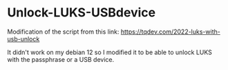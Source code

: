 # Unlock-LUKS-USBdevice
Modification of the script from this link: https://tqdev.com/2022-luks-with-usb-unlock

It didn't work on my debian 12 so I modified it to be able to unlock LUKS with the passphrase or a USB device.


